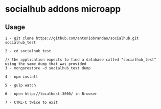 # socialhub addons microapp

## Usage

	1 - git clone https://github.com/antoniobrandao/socialhub.git socialhub_test

	2 - cd socialhub_test

	// the application expects to find a database called "socialhub_test" using the same dump that was provided
	3 - mongorestore -d socialhub_test dump 

	4 - npm install

	5 - gulp watch

	6 - open http://localhost:3000/ in Browser

	7 - CTRL-C twice to exit